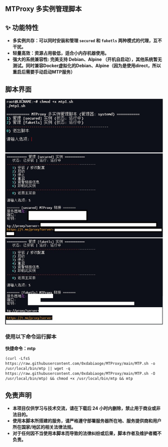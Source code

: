 ## **MTProxy 多实例管理脚本**

## **✨ 功能特性**
- **多实例共存：可以同时安装和管理 `secured` 和 `faketls` 两种模式的代理，互不干扰。**
- **轻量高效：资源占用极低，适合小内存机器使用。**
- **强大的系统兼容性: 完美支持 Debian、Alpine （开机自启动），其他系统暂无测试。同时兼容Docker虚拟化的Debian、Alpine（因为是使用direct，所以重启后需要手动启动MTP服务）**

## **脚本界面**
![m1](png/m1.png)
![m2](png/m2.png)
![m3](png/m3.png)

### **使用以下命令运行脚本**

**快捷命令：mtp**

```
(curl -LfsS https://raw.githubusercontent.com/0xdabiaoge/MTProxy/main/MTP.sh -o /usr/local/bin/mtp || wget -q https://raw.githubusercontent.com/0xdabiaoge/MTProxy/main/MTP.sh -O /usr/local/bin/mtp) && chmod +x /usr/local/bin/mtp && mtp
```
## **免责声明**
- **本项目仅供学习与技术交流，请在下载后 24 小时内删除，禁止用于商业或非法目的。**
- **使用本脚本所搭建的服务，请严格遵守部署服务器所在地、服务提供商和用户所在国家/地区的相关法律法规。**
- **对于任何因不当使用本脚本而导致的法律纠纷或后果，脚本作者及维护者概不负责。**
